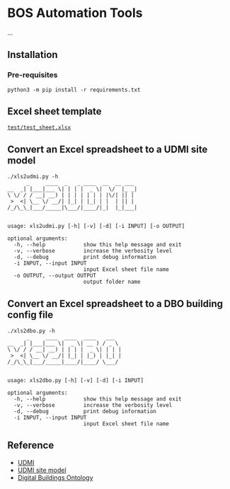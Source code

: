 # BOS Automation Tools
...

## Installation

### Pre-requisites

```
python3 -m pip install -r requirements.txt
```

## Excel sheet template

[`test/test_sheet.xlsx`](test/test_sheet.xlsx)

## Convert an Excel spreadsheet to a UDMI site model

```
./xls2udmi.py -h
      _     ____  _   _ ____  __  __ ___
__  _| |___|___ \| | | |  _ \|  \/  |_ _|
\ \/ / / __| __) | | | | | | | |\/| || |
 >  <| \__ \/ __/| |_| | |_| | |  | || |
/_/\_\_|___/_____|\___/|____/|_|  |_|___|


usage: xls2udmi.py [-h] [-v] [-d] [-i INPUT] [-o OUTPUT]

optional arguments:
  -h, --help            show this help message and exit
  -v, --verbose         increase the verbosity level
  -d, --debug           print debug information
  -i INPUT, --input INPUT
                        input Excel sheet file name
  -o OUTPUT, --output OUTPUT
                        output folder name
```

## Convert an Excel spreadsheet to a DBO building config file

```
./xls2dbo.py -h
      _     ____  ____  ____   ___
__  _| |___|___ \|  _ \| __ ) / _ \
\ \/ / / __| __) | | | |  _ \| | | |
 >  <| \__ \/ __/| |_| | |_) | |_| |
/_/\_\_|___/_____|____/|____/ \___/


usage: xls2dbo.py [-h] [-v] [-d] [-i INPUT]

optional arguments:
  -h, --help            show this help message and exit
  -v, --verbose         increase the verbosity level
  -d, --debug           print debug information
  -i INPUT, --input INPUT
                        input Excel sheet file name
```

## Reference

* [UDMI](https://github.com/faucetsdn/udmi)
* [UDMI site model](https://github.com/faucetsdn/udmi_site_model)
* [Digital Buildings Ontology](https://github.com/google/digitalbuildings)
